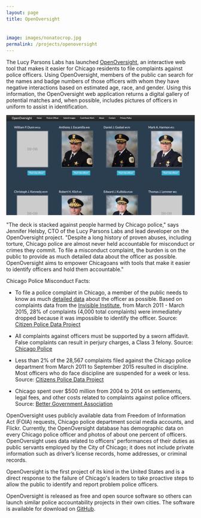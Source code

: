 ```yaml
---
layout: page
title: OpenOversight


image: images/nonatocrop.jpg
permalink: /projects/openoversight
---
```


The Lucy Parsons Labs has launched [OpenOversight](https://openoversight.lucyparsonslabs.com/), an interactive web tool that makes it easier for Chicago residents to file complaints against police officers. Using OpenOversight, members of the public can search for the names and badge numbers of those officers with whom they have negative interactions based on estimated age, race, and gender. Using this information, the OpenOversight web application returns a digital gallery of potential matches and, when possible, includes pictures of officers in uniform to assist in identification.

![OpenOversight](/images/oo_gallery.png)

"The deck is stacked against people harmed by Chicago police," says Jennifer Helsby, CTO of the Lucy Parsons Labs and lead developer on the OpenOversight project. "Despite a long history of proven abuses, including torture, Chicago police are almost never held accountable for misconduct or crimes they commit. To file a misconduct complaint, the burden is on the public to provide as much detailed data about the officer as possible. OpenOversight aims to empower Chicagoans with tools that make it easier to identify officers and hold them accountable."

Chicago Police Misconduct Facts:

* To file a police complaint in Chicago, a member of the public needs to know as much [detailed data](http://ipraportal.iprachicago.org/pls/htmldb/f?p=1503:12:5406784243929236) about the officer as possible. Based on complaints data from the [Invisible Institute](http://invisible.institute/), from March 2011 - March 2015, 28% of complaints (4,000 total complaints) were immediately dropped because it was impossible to identify the officer. Source: [Citizen Police Data Project](https://cpdp.co/data/D8or5A/only-20525-28595-have-id-for-the-accused-officer)

* All complaints against officers must be supported by a sworn affidavit. False complaints can result in perjury charges, a Class 3 felony. Source: [Chicago Police](https://web.archive.org/web/20160829203856/http://home.chicagopolice.org/inside-the-cpd/internal-affairs-division/the-complaint/)

* Less than 2% of the 28,567 complaints filed against the Chicago police department from March 2011 to September 2015 resulted in discipline. Most officers who do face discipline are suspended for a week or less. Source: [Citizens Police Data Project](http://cpdb.co/data/D1zdwL/citizens-police-data-project)

* Chicago spent over $500 million from 2004 to 2014 on settlements, legal fees, and other costs related to complaints against police officers. Source: [Better Government Association](http://www.bettergov.org/news/beyond-burge)

OpenOversight uses publicly available data from Freedom of Information Act (FOIA) requests, Chicago police department social media accounts, and Flickr. Currently, the OpenOversight database has demographic data on every Chicago police officer and photos of about one percent of officers. OpenOversight uses data related to officers' performances of their duties as public servants employed by the City of Chicago; it does not include private information such as driver’s license records, home addresses, or criminal records.

OpenOversight is the first project of its kind in the United States and is a direct response to the failure of Chicago's leaders to take proactive steps to allow the public to identify and report problem police officers.

OpenOversight is released as free and open source software so others can launch similar police accountability projects in their own cities. The software is available for download on [GitHub](https://github.com/lucyparsons/OpenOversight).
